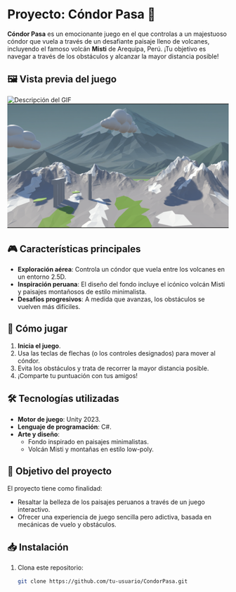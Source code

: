 # Proyecto: Cóndor Pasa 🦅

**Cóndor Pasa** es un emocionante juego en el que controlas a un majestuoso cóndor que vuela a través de un desafiante paisaje lleno de volcanes, incluyendo el famoso volcán **Misti** de Arequipa, Perú. ¡Tu objetivo es navegar a través de los obstáculos y alcanzar la mayor distancia posible!

## 🖼️ Vista previa del juego
![Descripción del GIF](imagenesReadme/nivel1.gif)
![Condor Pasa](imagenesReadme/2024-12-04_22-13.png)

## 🎮 Características principales
- **Exploración aérea**: Controla un cóndor que vuela entre los volcanes en un entorno 2.5D.
- **Inspiración peruana**: El diseño del fondo incluye el icónico volcán Misti y paisajes montañosos de estilo minimalista.
- **Desafíos progresivos**: A medida que avanzas, los obstáculos se vuelven más difíciles.

## 🚀 Cómo jugar
1. **Inicia el juego**.
2. Usa las teclas de flechas (o los controles designados) para mover al cóndor.
3. Evita los obstáculos y trata de recorrer la mayor distancia posible.
4. ¡Comparte tu puntuación con tus amigos!

## 🛠️ Tecnologías utilizadas
- **Motor de juego**: Unity 2023.
- **Lenguaje de programación**: C#.
- **Arte y diseño**:
  - Fondo inspirado en paisajes minimalistas.
  - Volcán Misti y montañas en estilo low-poly.

## 🌟 Objetivo del proyecto
El proyecto tiene como finalidad:
- Resaltar la belleza de los paisajes peruanos a través de un juego interactivo.
- Ofrecer una experiencia de juego sencilla pero adictiva, basada en mecánicas de vuelo y obstáculos.

## 📥 Instalación
1. Clona este repositorio:
   ```bash
   git clone https://github.com/tu-usuario/CondorPasa.git

